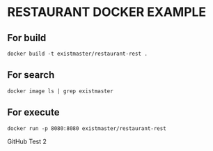 # RESTAURANT DOCKER EXAMPLE

## For build
`docker build -t existmaster/restaurant-rest .`

## For search
`docker image ls | grep existmaster`

## For execute
`docker run -p 8080:8080 existmaster/restaurant-rest`   

GitHub Test 2